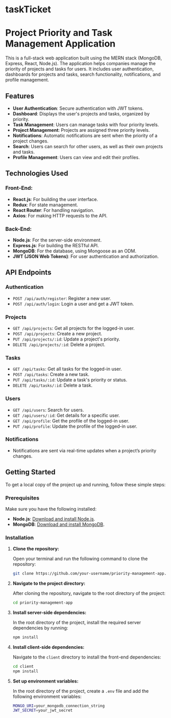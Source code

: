 # taskTicket

# Project Priority and Task Management Application

This is a full-stack web application built using the MERN stack (MongoDB, Express, React, Node.js). The application helps companies manage the priority of projects and tasks for users. It includes user authentication, dashboards for projects and tasks, search functionality, notifications, and profile management.

## Features

- **User Authentication**: Secure authentication with JWT tokens.
- **Dashboard**: Displays the user's projects and tasks, organized by priority.
- **Task Management**: Users can manage tasks with four priority levels.
- **Project Management**: Projects are assigned three priority levels.
- **Notifications**: Automatic notifications are sent when the priority of a project changes.
- **Search**: Users can search for other users, as well as their own projects and tasks.
- **Profile Management**: Users can view and edit their profiles.

## Technologies Used

### Front-End:
- **React.js**: For building the user interface.
- **Redux**: For state management.
- **React Router**: For handling navigation.
- **Axios**: For making HTTP requests to the API.

### Back-End:
- **Node.js**: For the server-side environment.
- **Express.js**: For building the RESTful API.
- **MongoDB**: For the database, using Mongoose as an ODM.
- **JWT (JSON Web Tokens)**: For user authentication and authorization.
  
## API Endpoints

### Authentication
- `POST /api/auth/register`: Register a new user.
- `POST /api/auth/login`: Login a user and get a JWT token.

### Projects
- `GET /api/projects`: Get all projects for the logged-in user.
- `POST /api/projects`: Create a new project.
- `PUT /api/projects/:id`: Update a project's priority.
- `DELETE /api/projects/:id`: Delete a project.

### Tasks
- `GET /api/tasks`: Get all tasks for the logged-in user.
- `POST /api/tasks`: Create a new task.
- `PUT /api/tasks/:id`: Update a task's priority or status.
- `DELETE /api/tasks/:id`: Delete a task.

### Users
- `GET /api/users`: Search for users.
- `GET /api/users/:id`: Get details for a specific user.
- `GET /api/profile`: Get the profile of the logged-in user.
- `PUT /api/profile`: Update the profile of the logged-in user.

### Notifications
- Notifications are sent via real-time updates when a project’s priority changes.

## Getting Started

To get a local copy of the project up and running, follow these simple steps:

### Prerequisites

Make sure you have the following installed:
- **Node.js**: [Download and install Node.js](https://nodejs.org/).
- **MongoDB**: [Download and install MongoDB](https://www.mongodb.com/).

### Installation

1. **Clone the repository:**

   Open your terminal and run the following command to clone the repository:
   ```bash
   git clone https://github.com/your-username/priority-management-app.git
2. **Navigate to the project directory:**

   After cloning the repository, navigate to the root directory of the project:
   ```bash
   cd priority-management-app
3. **Install server-side dependencies:**

   In the root directory of the project, install the required server dependencies by running:
   ```bash
   npm install
4. **Install client-side dependencies:**

   Navigate to the `client` directory to install the front-end dependencies:
   ```bash
   cd client
   npm install
5. **Set up environment variables:**

   In the root directory of the project, create a `.env` file and add the following environment variables:
   ```bash
   MONGO_URI=your_mongodb_connection_string
   JWT_SECRET=your_jwt_secret





